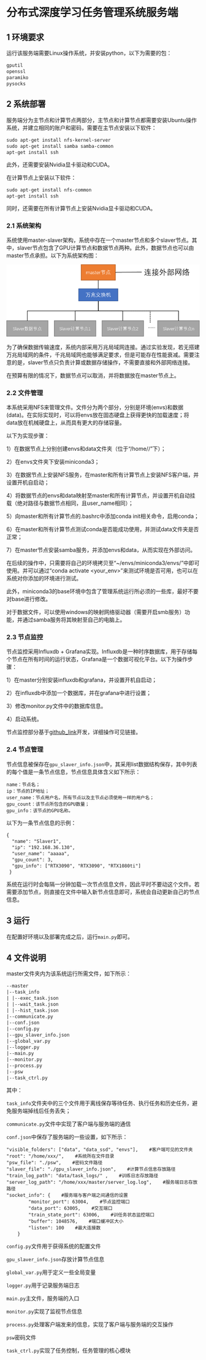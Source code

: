 # 分布式深度学习任务管理系统服务端

## 1 环境要求

运行该服务端需要Linux操作系统，并安装python，以下为需要的包：

```
gputil
openssl
paramiko
pysocks
```

## 2 系统部署

服务端分为主节点和计算节点两部分，主节点和计算节点都需要安装Ubuntu操作系统，并建立相同的账户和密码，需要在主节点安装以下软件：

```
sudo apt-get install nfs-kernel-server
sudo apt-get install samba samba-common
apt-get install ssh
```

此外，还需要安装Nvidia显卡驱动和CUDA。

在计算节点上安装以下软件：

```
sudo apt-get install nfs-common
apt-get install ssh
```

同时，还需要在所有计算节点上安装Nvidia显卡驱动和CUDA。

### 2.1 系统架构

系统使用master-slaver架构，系统中存在一个master节点和多个slaver节点。其中，slaver节点包含了GPU计算节点和数据节点两种。此外，数据节点也可以由master节点承担。以下为系统架构图：

![image](./imgs/img1.png)

为了确保数据传输速度，系统内部采用万兆局域网连接。通过实验发现，若无搭建万兆局域网的条件，千兆局域网也能够满足要求，但是可能存在性能衰减。需要注意的是，slaver节点只负责计算或数据存储操作，不需要直接和外部网络连接。

在预算有限的情况下，数据节点可以取消，并将数据放在master节点上。

### 2.2 文件管理

本系统采用NFS来管理文件。文件分为两个部分，分别是环境(envs)和数据(data)。在实际实现时，可以将envs放在固态硬盘上获得更快的加载速度；将data放在机械硬盘上，从而具有更大的存储容量。

以下为实现步骤：

1）在数据节点上分别创建envs和data文件夹（位于“/home/<user>/”下）；

2）在envs文件夹下安装miniconda3；

3）在数据节点上安装NFS服务，在master和所有计算节点上安装NFS客户端，并设置开机自启动；

4）将数据节点的envs和data映射至master和所有计算节点，并设置开机自动挂载（绝对路径与数据节点相同，且user_name相同）；

5）向master和所有计算节点的.bashrc中添加conda init相关命令，启用conda；

6）在master和所有计算节点测试conda是否能成功使用，并测试data文件夹是否正常；

7）在master节点安装samba服务，并添加envs和data，从而实现在外部访问。

在后续的操作中，只需要将自己的环境拷贝至“~/envs/miniconda3/envs/”中即可使用。并可以通过“conda activate <your_env>”来测试环境是否可用，也可以在系统对你添加的环境进行测试。

此外，miniconda3的base环境中包含了管理系统运行所必须的一些库，最好不要对base进行修改。

对于数据文件，可以使用windows的映射网络驱动器（需要开启smb服务）功能，并通过samba服务将其映射至自己的电脑上。

### 2.3 节点监控

节点监控采用Influxdb + Grafana实现。Influxdb是一种时序数据库，用于存储每个节点在所有时间的运行状态，Grafana是一个数据可视化平台。以下为操作步骤：

1）在master分别安装influxdb和grafana，并设置开机自启动；

2）在influxdb中添加一个数据库，并在grafana中进行设置；

3）修改monitor.py文件中的数据库信息。

4）启动系统。

节点监控部分基于[github_link](https://github.com/Variante/gpu_cluster_monitor)开发，详细操作可见链接。

### 2.4 节点管理

节点信息被保存在`gpu_slaver_info.json`中，其采用list数据结构保存，其中列表的每个值是一条节点信息，节点信息具体含义如下所示：

```
name：节点名；
ip：节点的IP地址；
user_name：节点用户名，所有节点以及主节点必须使用一样的用户名；
gpu_count：该节点所包含的GPU数量；
gpu_info：该节点的GPU名称。
```

以下为一条节点信息的示例：

```
{
  "name": "Slaver1", 
  "ip": "192.168.36.130", 
  "user_name": "aaaaa", 
  "gpu_count": 3, 
  "gpu_info": ["RTX3090", "RTX3090", "RTX1080ti"]
 }
```

系统在运行时会每隔一分钟加载一次节点信息文件，因此平时不要动这个文件。若需要添加节点，则直接在文件中输入新节点信息即可，系统会自动更新自己的节点信息。

## 3 运行

在配置好环境以及部署完成之后，运行`main.py`即可。

## 4 文件说明

master文件夹内为该系统运行所需文件，如下所示：

```
--master
|--task_info
| |--exec_task.json
| |--wait_task.json
| |--hist_task.json
|--communicate.py
|--conf.json
|--config.py
|--gpu_slaver_info.json
|--global_var.py
|--logger.py
|--main.py
|--monitor.py
|--process.py
|--psw
|--task_ctrl.py
```

其中：

`task_info`文件夹中的三个文件用于离线保存等待任务、执行任务和历史任务，避免服务端掉线后任务丢失；

`communicate.py`文件中实现了客户端与服务端的通信

`conf.json`中保存了服务端的一些设置，如下所示：

```
"visible_folders": ["data", "data_ssd", "envs"],    #客户端可见的文件夹
"root": "/home/xxx/",    #系统所在文件目录
"psw_file": "./psw",    #密码文件路径
"slaver_file": "./gpu_slaver_info.json",    #计算节点信息存放路径
"train_log_path": "data/task_logs/" ,    #训练日志存放路径
"server_log_path": "/home/xxx/master/server_log.log",    #服务端日志存放路径
"socket_info": {    #服务端与客户端之间通信的设置
        "monitor_port": 63004,    #节点监控端口
        "data_port": 63005,    #交互端口
        "train_state_port": 63006,    #训任务状态监控端口
        "buffer": 1048576,    #端口缓冲区大小
        "listen": 100    #最大连接数
    }

```

`config.py`文件用于获得系统的配置文件

`gpu_slaver_info.json`存放计算节点信息

`global_var.py`用于定义一些全局变量

`logger.py`用于记录服务端日志

`main.py`主文件，服务端的入口

`monitor.py`实现了监视节点信息

`process.py`处理客户端发来的信息，实现了客户端与服务端的交互操作

`psw`密码文件

`task_ctrl.py`实现了任务控制，任务管理的核心模块